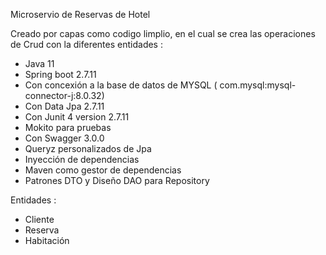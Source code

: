 
Microservio de Reservas de Hotel

Creado por capas como codigo limplio, en el cual se crea las operaciones de Crud con la diferentes entidades :

* Java 11
* Spring boot 2.7.11
* Con concexión a la base de datos de MYSQL ( com.mysql:mysql-connector-j:8.0.32)
* Con Data Jpa 2.7.11
* Con Junit 4 version 2.7.11
* Mokito para pruebas
* Con Swagger 3.0.0
* Queryz personalizados de Jpa
* Inyección de dependencias
* Maven como gestor de dependencias
* Patrones DTO y Diseño DAO para Repository


Entidades :

- Cliente
- Reserva
- Habitación
